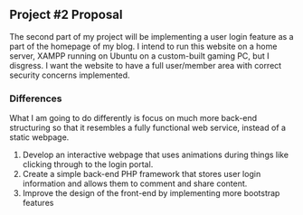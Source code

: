 ## Project #2 Proposal

The second part of my project will be implementing a user login feature as a part of the homepage of my blog. I intend to run this website
on a home server, XAMPP running on Ubuntu on a custom-built gaming PC, but I disgress. I want the website to have a full user/member area with correct security concerns implemented.

### Differences
  What I am going to do differently is focus on much more back-end structuring so that it resembles a fully functional web service, instead
  of a static webpage.
  1. Develop an interactive webpage that uses animations during things like clicking through to the login portal.
  2. Create a simple back-end PHP framework that stores user login information and allows them to comment and share content.
  3. Improve the design of the front-end by implementing more bootstrap features
